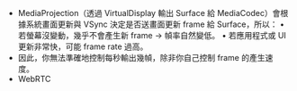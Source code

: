 - MediaProjection（透過 VirtualDisplay 輸出 Surface 給 MediaCodec）會根據系統畫面更新與 VSync 決定是否送畫面更新 frame 給 Surface，所以：
  •	若螢幕沒變動，幾乎不會產生新 frame → 幀率自然變低。
  •	若應用程式或 UI 更新非常快，可能 frame rate 過高。
- 因此，你無法準確地控制每秒輸出幾幀，除非你自己控制 frame 的產生速度。
- WebRTC